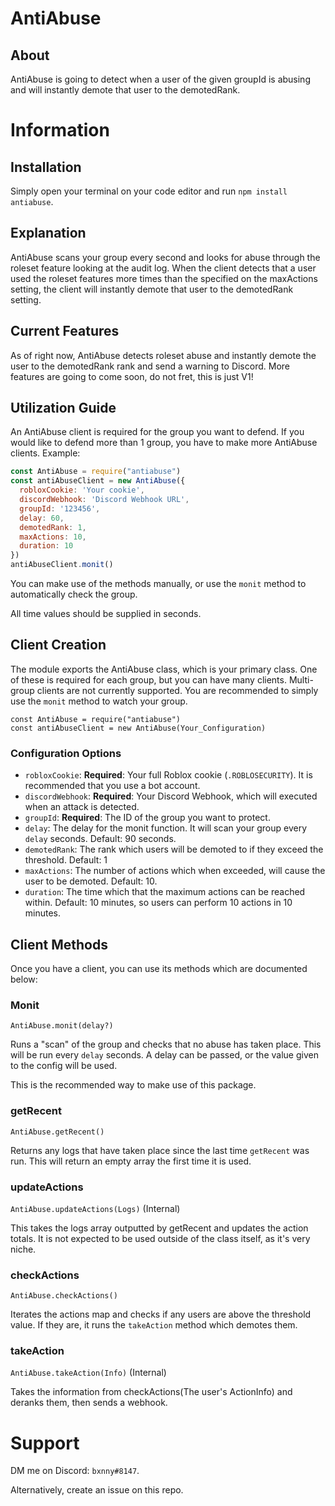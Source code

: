 # AntiAbuse
## About
AntiAbuse is going to detect when a user of the given groupId is abusing and will instantly demote that user to the demotedRank.

# Information
## Installation
Simply open your terminal on your code editor and run `npm install antiabuse`.

## Explanation
AntiAbuse scans your group every second and looks for abuse through the roleset feature looking at the audit log.
When the client detects that a user used the roleset features more times than the specified on the maxActions setting, the client will instantly demote that user to the demotedRank setting. 

## Current Features
As of right now, AntiAbuse detects roleset abuse and instantly demote the user to the demotedRank rank and send a warning to Discord.
More features are going to come soon, do not fret, this is just V1!

## Utilization Guide
An AntiAbuse client is required for the group you want to defend.
If you would like to defend more than 1 group, you have to make more AntiAbuse clients.
Example:
```js
const AntiAbuse = require("antiabuse")
const antiAbuseClient = new AntiAbuse({
  robloxCookie: 'Your cookie', 
  discordWebhook: 'Discord Webhook URL',
  groupId: '123456',
  delay: 60,
  demotedRank: 1,
  maxActions: 10,
  duration: 10
})
antiAbuseClient.monit()
```
You can make use of the methods manually, or use the `monit` method to automatically check the group.

All time values should be supplied in seconds.

## Client Creation
The module exports the AntiAbuse class, which is your primary class. One of these is required for each group, but you can have many clients.
Multi-group clients are not currently supported. You are recommended to simply use the `monit` method to watch your group.
```JS
const AntiAbuse = require("antiabuse")
const antiAbuseClient = new AntiAbuse(Your_Configuration)
```

### Configuration Options
- `robloxCookie`: **Required**: Your full Roblox cookie (`.ROBLOSECURITY`). It is recommended that you use a bot account.
- `discordWebhook`: **Required**: Your Discord Webhook, which will executed when an attack is detected.
- `groupId`: **Required**: The ID of the group you want to protect.
- `delay`: The delay for the monit function. It will scan your group every `delay` seconds. Default: 90 seconds.
- `demotedRank`: The rank which users will be demoted to if they exceed the threshold. Default: 1
- `maxActions`: The number of actions which when exceeded, will cause the user to be demoted. Default: 10.
- `duration`: The time which that the maximum actions can be reached within. Default: 10 minutes, so users can perform 10 actions in 10 minutes.

## Client Methods
Once you have a client, you can use its methods which are documented below:
### Monit
`AntiAbuse.monit(delay?)`

Runs a "scan" of the group and checks that no abuse has taken place. This will be run every `delay` seconds. A delay can be passed, or the value given to the config will be used.

This is the recommended way to make use of this package.


### getRecent
`AntiAbuse.getRecent()`

Returns any logs that have taken place since the last time `getRecent` was run. This will return an empty array the first time it is used. 

### updateActions
`AntiAbuse.updateActions(Logs)` (Internal)

This takes the logs array outputted by getRecent and updates the action totals. It is not expected to be used outside of the class itself, as it's very niche.

### checkActions
`AntiAbuse.checkActions()`

Iterates the actions map and checks if any users are above the threshold value. If they are, it runs the `takeAction` method which demotes them.


### takeAction
`AntiAbuse.takeAction(Info)` (Internal)

Takes the information from checkActions(The user's ActionInfo) and deranks them, then sends a webhook.

# Support
DM me on Discord: `bxnny#8147`.

Alternatively, create an issue on this repo.
